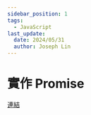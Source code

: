 ```yaml
---
sidebar_position: 1
tags:
  - JavaScript
last_update:
  date: 2024/05/31
  author: Joseph Lin
---
```


# 實作 Promise

[連結](https://codesandbox.io/p/sandbox/react-promise-implement-jg4klf)
